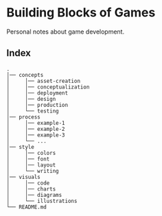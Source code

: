 # Building Blocks of Games

Personal notes about game development.

## Index
```
.
│── concepts
│     │── asset-creation
│     │── conceptualization
│     │── deployment
│     │── design
│     │── production
│     └── testing
│── process
│     │── example-1
│     │── example-2
│     │── example-3
│     └── ...
│── style
│     │── colors
│     │── font
│     │── layout
│     └── writing
│── visuals
│     │── code
│     │── charts
│     │── diagrams
│     └── illustrations
└── README.md
```
